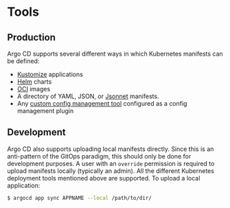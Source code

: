 # Tools

## Production

Argo CD supports several different ways in which Kubernetes manifests can be defined:

* [Kustomize](kustomize.md) applications
* [Helm](helm.md) charts
* [OCI](oci.md) images
* A directory of YAML, JSON, or [Jsonnet](jsonnet.md) manifests.
* Any [custom config management tool](../operator-manual/config-management-plugins.md) configured as a config management plugin

## Development
Argo CD also supports uploading local manifests directly. Since this is an anti-pattern of the
GitOps paradigm, this should only be done for development purposes. A user with an `override` permission is required
to upload manifests locally (typically an admin). All the different Kubernetes deployment tools mentioned above are supported.
To upload a local application:

```bash
$ argocd app sync APPNAME --local /path/to/dir/
```
